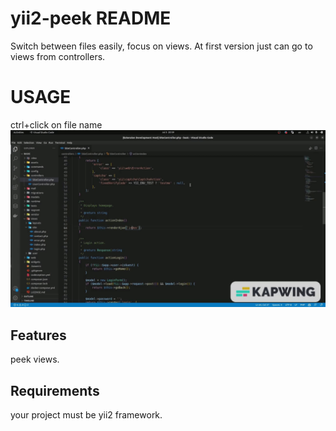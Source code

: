# yii2-peek README

Switch between files easily, focus on views.
At first version just can go to views from controllers.
# USAGE
ctrl+click on file name
![](/asset/readmeAsset/guid.gif)

## Features

peek views.

## Requirements

your project must be yii2 framework.

